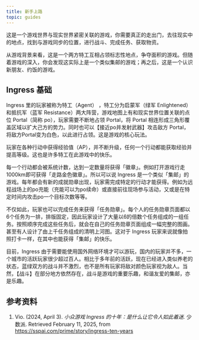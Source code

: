 ```yaml
---
title: 新手上路
topic: guides
---
```


这是一个游戏世界与现实世界紧密关联的游戏，你需要真正的走出门，去往现实中的地点，找到与游戏同步的位置，进行战斗、完成任务、获取物资。

从游戏背景来看，这是一个两方特工互相占领标志性地点，争夺面积的游戏。但随着游戏的深入，你会发现这实际上是一个类似集邮的游戏；再之后，这是一个认识新朋友、约饭的游戏。

## Ingress 基础

Ingress 里的玩家被称为特工（Agent） ，特工分为启蒙军（绿军 Enlightened）和抵抗军（蓝军 Resistance）两大阵营，游戏地图上有和现实世界位置关联的点位 Portal（简称 po），玩家需要不断地占领 Portal，将 Portal 相连形成三角形覆盖区域以扩大己方的势力。同时也可以【接近po并发射武器】攻击敌方 Portal，将敌方Portal变为白色，以此进行占领。这是游戏的核心玩法。

玩家在各种行动中获得经验值（AP），并不断升级，任何一个行动都能获取经验并提高等级。这也是许多特工在此游戏中的快乐。

每一个行动都会被系统计数，达到一定数量将获得「徽章」。例如打开游戏行走1000km即可获得「走路金色徽章」。所以可以说 Ingress 是一个类似「集邮」的游戏。每年都会有新的成就勋章出现，玩家需完成特定的行动才能获得。例如为远程战场上的po充能（充能可以为po续命）或直接前往现场参与活动，又或是在特定时间内攻击po一个目标次数等等。

不仅如此，玩家也可以完成任务来获得「任务勋章」。每个人的任务勋章页面都以6个任务为一排，排版固定，因此玩家设计了大量以6的倍数个任务组成的一组任务。按照顺序完成这些任务后，就会在自己的任务勋章页面组成一幅完整的图画。甚至有人设计了由上千任务组成的清明上河图。这对于 Ingress 玩家来说就像拍照打卡一样，在其中也能获得「集邮」的快乐。

目前，Ingress 由于需要能使用国外网络环境才可以游玩，国内的玩家并不多，一个城市的活跃玩家很少超过百人。相比于多年前的活跃，现在已经进入类似养老的状态，蓝绿双方的战斗并不激烈，也不是所有玩家将敌对颜色玩家视为敌人。当然，【战斗】在部分地方依然存在，战斗是游戏的重要乐趣，和谐友爱的集邮，亦是乐趣。


## 参考资料

1. Vio. (2024, April 3). *小众游戏 Ingress 的十年：是什么让它令人如此着迷.* 少数派. Retrieved February 11, 2025, from https://sspai.com/prime/story/ingress-ten-years
